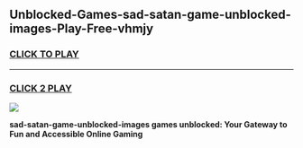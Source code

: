 
## Unblocked-Games-sad-satan-game-unblocked-images-Play-Free-vhmjy
<h3>
<a href="https://premium76.site?title=sad-satan-game-unblocked-images&ref=23A">CLICK TO PLAY</a></h3>
<hr>

<h3>
<a href="https://premium76.site?title=sad-satan-game-unblocked-images&ref=23A">CLICK 2 PLAY</a>
  
</h3>

<a href="https://premium76.site?title=sad-satan-game-unblocked-images&ref=23A"><img src="https://clearcache.store/games.png"></a>


**sad-satan-game-unblocked-images games unblocked: Your Gateway to Fun and Accessible Online Gaming**
